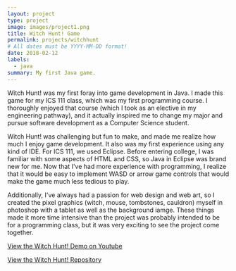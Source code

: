 ```yaml
---
layout: project
type: project
image: images/project1.png
title: Witch Hunt! Game
permalink: projects/witchhunt
# All dates must be YYYY-MM-DD format!
date: 2018-02-12
labels:
  - java
summary: My first Java game.
---
```


Witch Hunt! was my first foray into game development in Java. I made this game for my ICS 111 class, which was my first programming course. I thoroughly enjoyed that course (which I took as an elective in my engineering pathway), and it actually inspired me to change my major and pursue software development as a Computer Science student.

Witch Hunt! was challenging but fun to make, and made me realize how much I enjoy game development. It also was my first experience using any kind of IDE. For ICS 111, we used Eclipse. Before entering college, I was familiar with some aspects of HTML and CSS, so Java in Eclipse was brand new for me. Now that I've had more experience with programming, I realize that it would be easy to implement WASD or arrow game controls that would make the game much less tedious to play.

Additionally, I've always had a passion for web design and web art, so I created the pixel graphics (witch, mouse, tombstones, cauldron) myself in photoshop with a tablet as well as the background iamge. These things made it more time intensive than the project was probably intended to be for a programming class, but it was very exciting to see the project come together.

<a href="https://www.youtube.com/watch?v=4zL6GimDfE4"><i class="large github icon"></i>View the Witch Hunt! Demo on Youtube</a>

<a href="https://github.com/s-rathyen/witch-hunt"><i class="large github icon"></i>View the Witch Hunt! Repository</a>
